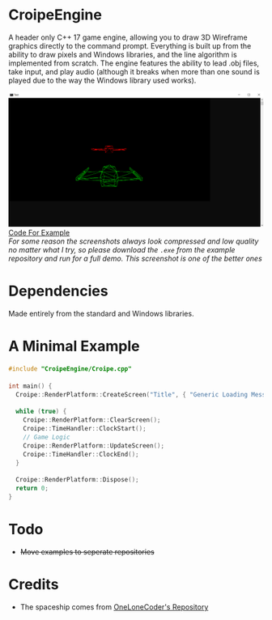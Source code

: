 # CroipeEngine
A header only C++ 17 game engine, allowing you to draw 3D Wireframe graphics directly to the command prompt. Everything is built up from the ability to draw pixels and Windows libraries, and the line algorithm is implemented from scratch. The engine features the ability to lead .obj files, take input, and play audio (although it breaks when more than one sound is played due to the way the Windows library used works).

![Alt Spaceship In Command Prompt](Images/spaceship_example.png)
[Code For Example](https://github.com/Croipe/CroipeExamples/tree/main/SpaceShipExample) \
*For some reason the screenshots always look compressed and low quality no matter what I try, so please download the `.exe` from the example repository and run for a full demo. This screenshot is one of the better ones*

# Dependencies
Made entirely from the standard and Windows libraries.

# A Minimal Example
```cpp
#include "CroipeEngine/Croipe.cpp"

int main() {
  Croipe::RenderPlatform::CreateScreen("Title", { "Generic Loading Message", "Message 2" });
  
  while (true) {
    Croipe::RenderPlatform::ClearScreen();
    Croipe::TimeHandler::ClockStart();
    // Game Logic
    Croipe::RenderPlatform::UpdateScreen();
    Croipe::TimeHandler::ClockEnd();
  }
  
  Croipe::RenderPlatform::Dispose();
  return 0;
}
```
# Todo
- ~~Move examples to seperate repositories~~

# Credits
- The spaceship comes from [OneLoneCoder's Repository](https://github.com/OneLoneCoder/videos/blob/master/VideoShip.obj)
